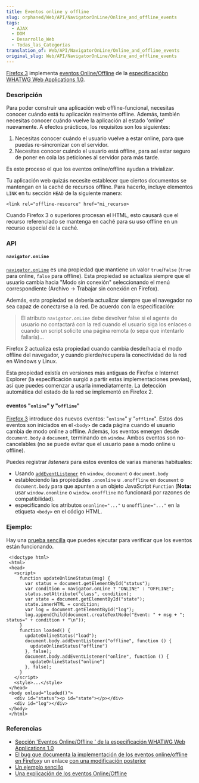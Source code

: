 ```yaml
---
title: Eventos online y offline
slug: orphaned/Web/API/NavigatorOnLine/Online_and_offline_events
tags:
  - AJAX
  - DOM
  - Desarrollo_Web
  - Todas_las_Categorías
translation_of: Web/API/NavigatorOnLine/Online_and_offline_events
original_slug: Web/API/NavigatorOnLine/Online_and_offline_events
---
```

[Firefox 3](es/Firefox_3_para_desarrolladores) implementa [eventos Online/Offline](http://www.whatwg.org/specs/web-apps/current-work/#offline) de la [especificacióbn WHATWG Web Applications 1.0](http://www.whatwg.org/specs/web-apps/current-work/).

### Descripción

Para poder construir una aplicación web offline-funcional, necesitas conocer cuándo está tu aplicación realmente offline. Además, también necesitas conocer cuándo vuelve la aplicación al estado 'online' nuevamente. A efectos prácticos, los requisitos son los siguientes:

1. Necesitas conocer cuándo el usuario vuelve a estar online, para que puedas re-sincronizar con el servidor.
2. Necesitas conocer cuándo el usuario está offline, para así estar seguro de poner en cola las peticiones al servidor para más tarde.

Es este proceso el que los eventos online/offline ayudan a trivializar.

Tu aplicación web quizás necesite establecer que ciertos documentos se mantengan en la caché de recursos offline. Para hacerlo, incluye elementos `LINK` en tu sección `HEAD` de la siguiente manera:

    <link rel="offline-resource" href="mi_recurso>

Cuando Firefox 3 o superiores procesan el HTML, esto causará que el recurso referenciado se mantenga en caché para su uso offline en un recurso especial de la caché.

### API

#### `navigator.onLine`

[`navigator.onLine`](es/DOM/window.navigator.onLine) es una propiedad que mantiene un valor `true`/`false` (`true` para online, `false` para offline). Esta propiedad se actualiza siempre que el usuario cambia hacia "Modo sin conexión" seleccionando el menú correspondiente (Archivo -> Trabajar sin conexión en Firefox).

Además, esta propiedad se debería actualizar siempre que el navegador no sea capaz de conectarse a la red. De acuerdo con la especificación:

> El atributo `navigator.onLine` debe devolver false si el agente de usuario no contactará con la red cuando el usuario siga los enlaces o cuando un script solicite una página remota (o sepa que intentarlo fallaría)...

Firefox 2 actualiza esta propiedad cuando cambia desde/hacia el modo offline del navegador, y cuando pierde/recupera la conectividad de la red en Windows y Linux.

Esta propiedad existía en versiones más antiguas de Firefox e Internet Explorer (la especificación surgió a partir estas implementaciones previas), así que puedes comenzar a usarla inmediatamente. La detección automática del estado de la red se implementó en Firefox 2.

#### eventos "`online`" y "`offline`"

[Firefox 3](es/Firefox_3_para_desarrolladores) introduce dos nuevos eventos: "`online`" y "`offline`". Estos dos eventos son iniciados en el `<body>` de cada página cuando el usuario cambia de modo online a offline. Además, los eventos emergen desde `document.body` a `document`, terminando en `window`. Ambos eventos son no-cancelables (no se puede evitar que el usuario pase a modo online u offline).

Puedes registrar _listeners_ para estos eventos de varias maneras habituales:

- Usando [`addEventListener`](es/DOM/element.addEventListener) en `window`, `document` o `document.body`
- estableciendo las propiedades `.ononline` u `.onoffline` en `document` o `document.body` para que apunten a un objeto JavaScript `Function` (**Nota:** usar `window.ononline` o `window.onoffline` no funcionará por razones de compatibilidad).
- especificando los atributos `ononline="..."` u `onoffline="..."` en la etiqueta `<body>` en el código HTML.

### Ejemplo:

Hay una [prueba sencilla](https://bugzilla.mozilla.org/attachment.cgi?id=220609) que puedes ejecutar para verificar que los eventos están funcionando.

     <!doctype html>
     <html>
     <head>
       <script>
         function updateOnlineStatus(msg) {
           var status = document.getElementById("status");
           var condition = navigator.onLine ? "ONLINE" : "OFFLINE";
           status.setAttribute("class", condition);
           var state = document.getElementById("state");
           state.innerHTML = condition;
           var log = document.getElementById("log");
           log.appendChild(document.createTextNode("Event: " + msg + "; status=" + condition + "\n"));
         }
         function loaded() {
           updateOnlineStatus("load");
           document.body.addEventListener("offline", function () {
             updateOnlineStatus("offline")
           }, false);
           document.body.addEventListener("online", function () {
             updateOnlineStatus("online")
           }, false);
         }
       </script>
       <style>...</style>
     </head>
     <body onload="loaded()">
       <div id="status"><p id="state"></p></div>
       <div id="log"></div>
     </body>
     </html>

### Referencias

- [Sección 'Eventos Online/Offline ' de la especificación WHATWG Web Applications 1.0](http://www.whatwg.org/specs/web-apps/current-work/#offline)
- [El bug que documenta la implementación de los eventos online/offline en Firefox](https://bugzilla.mozilla.org/show_bug.cgi?id=336359)y un enlace [con una modificación posterior](https://bugzilla.mozilla.org/show_bug.cgi?id=336682)
- [Un ejemplo sencillo](https://bugzilla.mozilla.org/attachment.cgi?id=220609)
- [Una explicación de los eventos Online/Offline](http://ejohn.org/blog/offline-events/)
